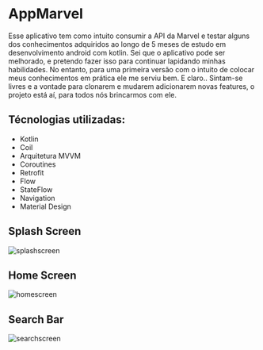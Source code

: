 # AppMarvel
Esse aplicativo tem como intuito consumir a API da Marvel e testar alguns dos conhecimentos adquiridos ao longo de 5 meses de estudo em desenvolvimento android com kotlin.
Sei que o aplicativo pode ser melhorado, e pretendo fazer isso para continuar lapidando minhas habilidades. No entanto, para uma primeira versão com o intuito de colocar meus conhecimentos em prática ele me serviu bem. E claro.. Sintam-se livres e a vontade para clonarem e mudarem adicionarem novas features, o projeto está aí, para todos nós brincarmos com ele.


## Técnologias utilizadas: 
- Kotlin
- Coil
- Arquitetura MVVM
- Coroutines
- Retrofit
- Flow
- StateFlow
- Navigation
- Material Design

 ## Splash Screen
  ![splashscreen](https://github.com/DLNascimento/AppMarvel/assets/101856083/543617f8-6ba5-44d8-bb67-4b2845534e82)
 ## Home Screen
  ![homescreen](https://github.com/DLNascimento/AppMarvel/assets/101856083/ca7c46ae-dfc3-4b1e-b5a8-cdc6bd7ba6e4)
 ## Search Bar
  ![searchscreen](https://github.com/DLNascimento/AppMarvel/assets/101856083/06885fb0-721f-4b39-825f-a883bc2a1638)
  